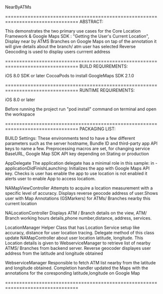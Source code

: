 NearByATMs

================================================================================
ABSTRACT:

This demonstrates the two primary use cases for the Core Location Framework & Google Maps SDK : "Getting the User's Current Location", Display near by ATMS Branches on Google Maps on tap of the annotation it will give details about the branch/ atm user has selected Reverse Geocoding is used to display users currrent address



================================================================================
BUILD REQUIREMENTS:

iOS 8.0 SDK or later
CocoaPods to install GoogleMaps SDK 2.1.0

================================================================================
RUNTIME REQUIREMENTS:

iOS 8.0 or later

Before running the project run "pod install" command on terminal and open the workspace

================================================================================
PACKAGING LIST:

BUILD Settings:
 These environments tend to have a few different parameters such as the server hostname, Bundle ID and third-party app API keys to name a few.
Preprocessing macros are set, for changing service BaseURL, Google Map SDK API key depending on Stating or production


AppDelegate
The application delegate has a minimal role in this sample: in -applicationDidFinishLaunching: Initializes the app with Google Maps API key. Checks is user has enable the app to use location is not enabled it alerts user to enable App to access locatiom.

NAMapViewController
Attempts to acquire a location measurement with a specific level of accuracy. Displays reverse geocode address of user.Shows user with Map Annotations (GSMarkers) for ATMs/ Branches nearby this current location 

NALocationController
Displays ATM / Branch details on the view, ATM/ Branch working hours details,phone number,distance, address, services.

LocationManager
Helper Class that has Location Service setup like accuracy, distance for user location tracing. Delegate method of this class update NAMapController about user location latitude, longitude. This Location details is given to WebserviceManager to retrieve list of nearby ATMS/ Branches from backend server.
Reverse geocoder displayes user address from the latitude and longitude obtained

WebserviceManager
Responsible to fetch ATM list nearby from the latitude and longitude obtained. Completion handler updated the Maps with the annotations for the coresponding latitude,longitude on Google Map




================================================================================
